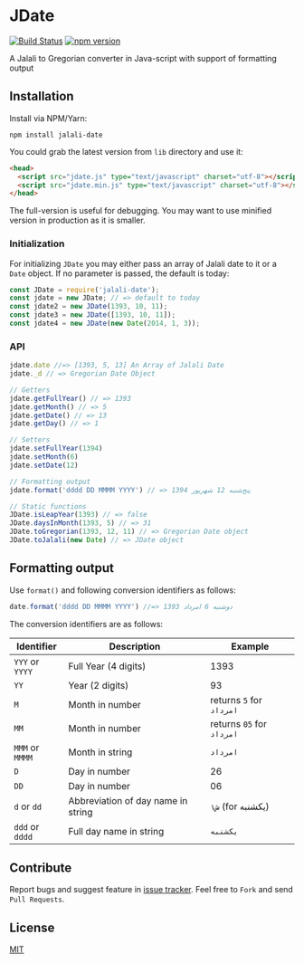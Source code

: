 JDate
=====

[![Build Status](https://travis-ci.org/arashm/JDate.svg?branch=master)](https://travis-ci.org/arashm/JDate)
[![npm version](https://badge.fury.io/js/jalali-date.svg)](https://badge.fury.io/js/jalali-date)

A Jalali to Gregorian converter in Java-script with support of formatting output

## Installation

Install via NPM/Yarn:

```
npm install jalali-date
```

You could grab the latest version from `lib` directory and use it:

```html
<head>
  <script src="jdate.js" type="text/javascript" charset="utf-8"></script>
  <script src="jdate.min.js" type="text/javascript" charset="utf-8"></script>
</head>
```

The full-version is useful for debugging. You may want to use minified version in production as it is smaller.

### Initialization

For initializing `JDate` you may either pass an array of Jalali date to it or a `Date` object. If no parameter is passed, the default is today:

```javascript
const JDate = require('jalali-date');
const jdate = new JDate; // => default to today
const jdate2 = new JDate(1393, 10, 11);
const jdate3 = new JDate([1393, 10, 11]);
const jdate4 = new JDate(new Date(2014, 1, 3));

```

### API
```javascript
jdate.date //=> [1393, 5, 13] An Array of Jalali Date
jdate._d // => Gregorian Date Object

// Getters
jdate.getFullYear() // => 1393
jdate.getMonth() // => 5
jdate.getDate() // => 13
jdate.getDay() // => 1

// Setters
jdate.setFullYear(1394)
jdate.setMonth(6)
jdate.setDate(12)

// Formatting output
jdate.format('dddd DD MMMM YYYY') // => پنج‌شنبه 12 شهریور 1394

// Static functions
JDate.isLeapYear(1393) // => false
JDate.daysInMonth(1393, 5) // => 31
JDate.toGregorian(1393, 12, 11) // => Gregorian Date object
JDate.toJalali(new Date) // => JDate object
```

## Formatting output
Use `format()` and following conversion identifiers as follows:

```javascript
date.format('dddd DD MMMM YYYY') //=> دوشنبه 6 امرداد 1393
```

The conversion identifiers are as follows:

| Identifier        | Description           | Example  |
| ------------- | ------------- | ---------- |
| `YYY` or `YYYY`      | Full Year (4 digits) | 1393 |
| `YY`      | Year (2 digits)      |   93 |
| `M` | Month in number      |  returns `5` for `امرداد`   |
| `MM` | Month in number      |  returns `05` for `امرداد`   |
| `MMM` or `MMMM` | Month in string | `امرداد` |
| `D` | Day in number | 26 |
| `DD` | Day in number | 06 |
| `d` or `dd` | Abbreviation of day name in string | `۱ش` (for یکشنبه) |
| `ddd` or `dddd` | Full day name in string | `یکشنبه` |


## Contribute

Report bugs and suggest feature in [issue tracker](https://github.com/arashm/Jalali-Calendar/issues). Feel free to `Fork` and send `Pull Requests`.

## License

[MIT](https://github.com/arashm/JDate/blob/master/LICENSE)
